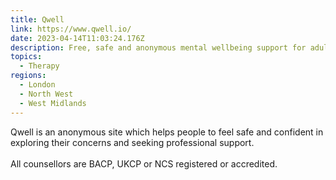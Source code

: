 ```yaml
---
title: Qwell
link: https://www.qwell.io/
date: 2023-04-14T11:03:24.176Z
description: Free, safe and anonymous mental wellbeing support for adults
topics:
  - Therapy
regions:
  - London
  - North West
  - West Midlands
---
```

Qwell is an anonymous site which helps people to feel safe and confident in exploring their concerns and seeking professional support. \
\
All counsellors are BACP, UKCP or NCS registered or accredited.